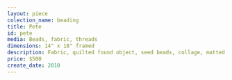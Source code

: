 ```yaml
---
layout: piece
colection_name: beading
title: Pete
id: pete
media: Beads, fabric, threads
dimensions: 14" x 18" framed
description: Fabric, quilted found object, seed beads, collage, matted in glassed shadow box maple frame 2 inches deep.
price: $500
create_date: 2010
---
```

